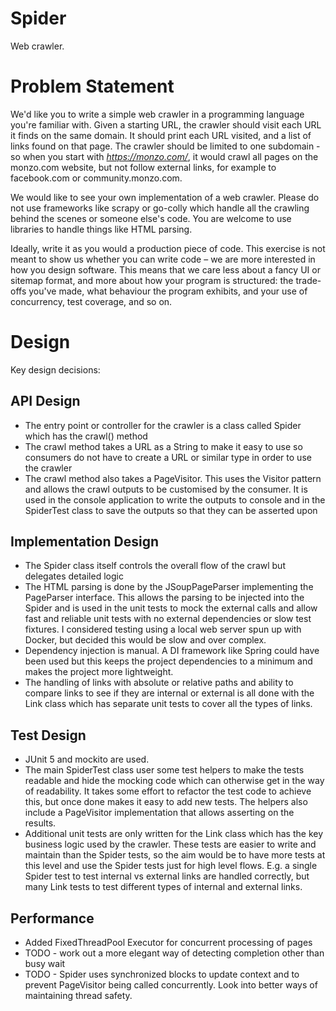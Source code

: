 # Spider
Web crawler.

# Problem Statement
We'd like you to write a simple web crawler in a programming language you're familiar with. Given a starting URL, the crawler should visit each URL it finds on the same domain. It should print each URL visited, and a list of links found on that page. The crawler should be limited to one subdomain - so when you start with *https://monzo.com/*, it would crawl all pages on the monzo.com website, but not follow external links, for example to facebook.com or community.monzo.com.

We would like to see your own implementation of a web crawler. Please do not use frameworks like scrapy or go-colly which handle all the crawling behind the scenes or someone else's code. You are welcome to use libraries to handle things like HTML parsing.

Ideally, write it as you would a production piece of code. This exercise is not meant to show us whether you can write code – we are more interested in how you design software. This means that we care less about a fancy UI or sitemap format, and more about how your program is structured: the trade-offs you've made, what behaviour the program exhibits, and your use of concurrency, test coverage, and so on.

# Design
Key design decisions:
## API Design
- The entry point or controller for the crawler is a class called Spider which has the crawl() method
- The crawl method takes a URL as a String to make it easy to use so consumers do not have to create a URL or similar type in order to use the crawler
- The crawl method also takes a PageVisitor. This uses the Visitor pattern and allows the crawl outputs to be customised by the consumer. It is used in the console application to write the outputs to console and in the SpiderTest class to save the outputs so that they can be asserted upon
## Implementation Design
- The Spider class itself controls the overall flow of the crawl but delegates detailed logic
- The HTML parsing is done by the JSoupPageParser implementing the PageParser interface. This allows the parsing to be injected into the Spider and is used in the unit tests to mock the external calls and allow fast and reliable unit tests with no external dependencies or slow test fixtures. I considered testing using a local web server spun up with Docker, but decided this would be slow and over complex.
- Dependency injection is manual. A DI framework like Spring could have been used but this keeps the project dependencies to a minimum and makes the project more lightweight.
- The handling of links with absolute or relative paths and ability to compare links to see if they are internal or external is all done with the Link class which has separate unit tests to cover all the types of links.
## Test Design
- JUnit 5 and mockito are used.
- The main SpiderTest class user some test helpers to make the tests readable and hide the mocking code which can otherwise get in the way of readability. It takes some effort to refactor the test code to achieve this, but once done makes it easy to add new tests. The helpers also include a PageVisitor implementation that allows asserting on the results.
- Additional unit tests are only written for the Link class which has the key business logic used by the crawler. These tests are easier to write and maintain than the Spider tests, so the aim would be to have more tests at this level and use the Spider tests just for high level flows. E.g. a single Spider test to test internal vs external links are handled correctly, but many Link tests to test different types of internal and external links.
## Performance
- Added FixedThreadPool Executor for concurrent processing of pages
- TODO - work out a more elegant way of detecting completion other than busy wait
- TODO - Spider uses synchronized blocks to update context and to prevent PageVisitor being called concurrently. Look into better ways of maintaining thread safety.
